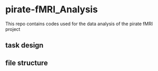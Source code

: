 # pirate-fMRI_Analysis
This repo contains codes used for the data analysis of the pirate fMRI project
## task design

## file structure